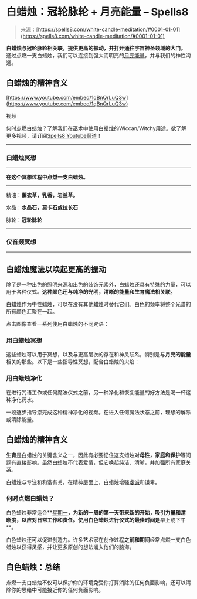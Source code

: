 <!--yml

类别：未分类

日期：2024-06-12 19:56:35

-->

# 白蜡烛：冠轮脉轮 + 月亮能量 – Spells8

> 来源：[https://spells8.com/white-candle-meditation/#0001-01-01](https://spells8.com/white-candle-meditation/#0001-01-01)

**白蜡烛与冠轮脉轮相关联，提供更高的振动，并打开通往宇宙神圣领域的大门。** 通过点燃一支白蜡烛，我们可以连接到强大而明亮的[月亮能量](https://spells8.com/lessons/moon-phases-spells/ "Moon Magic: Spells for Every Lunar Phase")，并与我们的神性沟通。

## 白蜡烛的精神含义

[https://www.youtube.com/embed/1qBnQrLuQ3w](https://www.youtube.com/embed/1qBnQrLuQ3w)

视频

何时点燃白蜡烛？了解我们在巫术中使用白蜡烛的Wiccan/Witchy用途。欲了解更多视频，请订阅[Spells8 Youtube频道](https://www.youtube.com/c/spells8)！

* * *

### 白蜡烛冥想

* * *

**在这个冥想过程中点燃一支白蜡烛。**

* * *

精油：**薰衣草，乳香，岩兰草。**

水晶：**水晶石，莫卡石或拉长石**

脉轮：**冠轮脉轮**

* * *

### 仅音频冥想

* * *

## 白蜡烛魔法以唤起更高的振动

除了是一种出色的照明来源和出色的装饰元素外，白蜡烛还具有特殊的力量，可以用于各种仪式。**这种颜色还与纯净的光明，清晰的能量和生育魔法相关联。**

白蜡烛作为中性蜡烛，可以在没有其他蜡烛时替代它们。白色的频率将整个光谱的所有颜色汇聚在一起。

点击图像查看一系列使用白蜡烛的不同咒语：

### 用白蜡烛冥想

这些蜡烛可以用于冥想，以及与更高层次的存在和神灵联系，特别是与**月亮的能量**相关的那些。以下是一些指导性冥想，配合白蜡烛的火焰：

### 用白蜡烛净化

在进行咒语工作或任何魔法仪式之前，另一种净化和恢复能量的好方法是喝一杯这种净化药水。

一段逐步指导您完成这种精神净化的视频。在进入任何魔法状态之前，理想的解除或清除能量。

## 白蜡烛的精神含义

**生育**是白蜡烛的关键含义之一，因此有必要记住这支蜡烛对**母性，家庭和保护**等问题有直接影响。虽然白蜡烛不代表爱情，但它唤起纯洁、清晰，并加强所有家庭关系。

白蜡烛与专注和和谐有关。在精神层面上，白蜡烛增强[虔诚](https://spells8.com/wiccan-devotional/)和谦卑。

### 何时点燃白蜡烛？

白色蜡烛非常适合**[星期一](https://spells8.com/monday-magic-spells/)**，为新的一周的第一天带来新的开始，吸引力量和清晰度，以应对日常工作和责任。使用白色蜡烛进行仪式的最佳时间是**早上或下午**。

白色蜡烛还可以促进创造力。许多艺术家在创作过程**之前和期间**经常点燃一支白色蜡烛以获得灵感，并让更多原创的想法涌入他们的脑海。

## 白色蜡烛：总结

点燃一支白蜡烛不仅可以保护你的环境免受你打算消除的任何负面影响，还可以清除你的思绪中可能接近你的任何负面影响。
